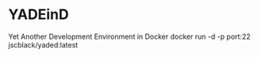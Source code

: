 # YADEinD
Yet Another Development Environment in Docker
docker run -d -p port:22 jscblack/yaded:latest
